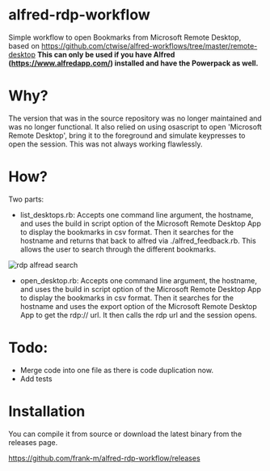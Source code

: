 # alfred-rdp-workflow
Simple workflow to open Bookmarks from Microsoft Remote Desktop, based on https://github.com/ctwise/alfred-workflows/tree/master/remote-desktop
**This can only be used if you have Alfred (https://www.alfredapp.com/) installed and have the Powerpack as well.**

# Why?
The version that was in the source repository was no longer maintained and was no longer functional. It also relied on using osascript to open 'Microsoft Remote Desktop', bring it to the foreground and simulate keypresses to open the session. This was not always working flawlessly.

# How?
Two parts:
- list_desktops.rb: Accepts one command line argument, the hostname, and uses the build in script option of the Microsoft Remote Desktop App to display the bookmarks in csv format. Then it searches for the hostname and returns that back to alfred via ./alfred_feedback.rb. This allows the user to search through the different bookmarks.

![rdp alfread search](https://imgur.com/ubdLdBw.gif)

- open_desktop.rb: Accepts one command line argument, the hostname, and uses the build in script option of the Microsoft Remote Desktop App to display the bookmarks in csv format. Then it searches for the hostname and uses the export option of the Microsoft Remote Desktop App to get the rdp:// url. It then calls the rdp url and the session opens.

# Todo:

- Merge code into one file as there is code duplication now.
- Add tests

# Installation
You can compile it from source or download the latest binary from the releases page.

https://github.com/frank-m/alfred-rdp-workflow/releases
